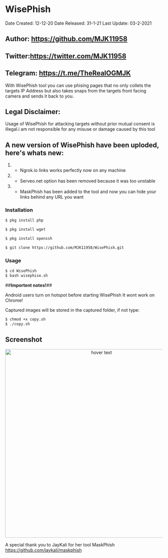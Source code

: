 # WisePhish

Date Created: 12-12-20
Date Released: 31-1-21
Last Update: 03-2-2021

## Author: https://github.com/MJK11958
## Twitter:https://twitter.com/MJK11958
## Telegram: https://t.me/TheRealOGMJK

With WisePhish tool you can use phising pages that no only collets the targets IP Address but also takes snaps from the targets front facing camera and sends it back to you.

## Legal Disclaimer:

Usage of WisePhish for attacking targets without prior mutual consent is illegal.i am not responsible for any misuse or damage caused by this tool


## A new version of WisePhish have been uploded, here's whats new: ##
 
 1. - Ngrok.io links works perfectly now on any machine
 2. - Serveo.net option has been removed because it was too unstable
 3. - MaskPhish has been added to the tool and now you can hide your links behind any URL you want
 
 <h3>Installation</h3>
 
```bash
$ pkg install php
```

```bash
$ pkg install wget
```

```bash
$ pkg install openssh
```

```bash
$ git clone https://github.com/MJK11958/WisePhish.git
```

<h3>Usage</h3>

```bash
$ cd WisePhish
$ bash wisephise.sh
 ```
 
 ##**Importent notes!**##
 
Android users turn on hotspot before starting WisePhish
It wont work on Chrome!

Captured images will be stored in the captured folder, if not type:

```bash
$ chmod +x copy.sh
$ ./copy.sh
```
## Screenshot
<p align="center">
  <img src="https://i.imgur.com/xORCabx.png" width="600" title="hover text">
</p>

A special thank you to JayKali for her tool MaskPhish
https://github.com/jaykali/maskphish